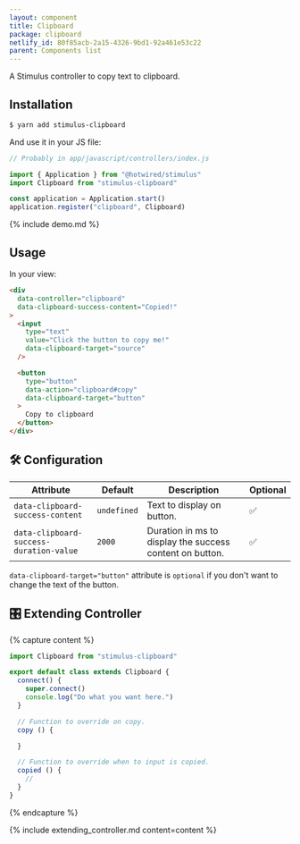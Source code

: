 ```yaml
---
layout: component
title: Clipboard
package: clipboard
netlify_id: 80f85acb-2a15-4326-9bd1-92a461e53c22
parent: Components list
---
```


A Stimulus controller to copy text to clipboard.

## Installation

```bash
$ yarn add stimulus-clipboard
```

And use it in your JS file:
```js
// Probably in app/javascript/controllers/index.js

import { Application } from "@hotwired/stimulus"
import Clipboard from "stimulus-clipboard"

const application = Application.start()
application.register("clipboard", Clipboard)
```

{% include demo.md %}

## Usage

In your view:
```html
<div
  data-controller="clipboard"
  data-clipboard-success-content="Copied!"
>
  <input
    type="text"
    value="Click the button to copy me!"
    data-clipboard-target="source"
  />

  <button
    type="button"
    data-action="clipboard#copy"
    data-clipboard-target="button"
  >
    Copy to clipboard
  </button>
</div>
```

## 🛠 Configuration

| Attribute | Default | Description | Optional |
| --------- | ------- | ----------- | -------- |
| `data-clipboard-success-content` | `undefined` | Text to display on button. | ✅ |
| `data-clipboard-success-duration-value` | `2000` | Duration in ms to display the success content on button. | ✅ |

`data-clipboard-target="button"` attribute is `optional` if you don't want to change the text of the button.

## 🎛 Extending Controller

{% capture content %}
```js
import Clipboard from "stimulus-clipboard"

export default class extends Clipboard {
  connect() {
    super.connect()
    console.log("Do what you want here.")
  }

  // Function to override on copy.
  copy () {

  }

  // Function to override when to input is copied.
  copied () {
    //
  }
}
```
{% endcapture %}

{% include extending_controller.md content=content %}
